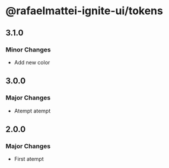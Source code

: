 # @rafaelmattei-ignite-ui/tokens

## 3.1.0

### Minor Changes

- Add new color

## 3.0.0

### Major Changes

- Atempt atempt

## 2.0.0

### Major Changes

- First atempt
